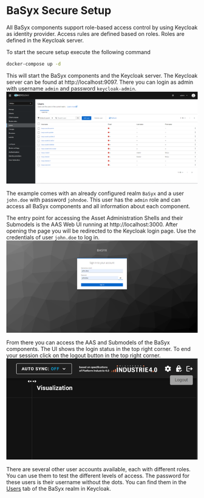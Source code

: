 # BaSyx Secure Setup

All BaSyx components support role-based access control by using Keycloak as identity provider.
Access rules are defined based on roles. Roles are defined in the Keycloak server.

To start the secure setup execute the following command

```bash
docker-compose up -d
```

This will start the BaSyx components and the Keycloak server. The Keycloak server can be found at http://localhost:9097.
There you can login as admin with username `admin` and password `keycloak-admin`.
![BaSyx Realm User Overview](users.png)

The example comes with an already configured realm `BaSyx` and a user `john.doe` with password `johndoe`.
This user has the `admin` role and can access all BaSyx components and all information about each component.

The entry point for accessing the Asset Administration Shells and their Submodels is the AAS Web UI running at http://localhost:3000.
After opening the page you will be redirected to the Keycloak login page. Use the credentials of user `john.doe` to log in.
![Login to BaSyx using Keycloak](login.png)

From there you can access the AAS and Submodels of the BaSyx components.
The UI shows the login status in the top right corner.
To end your session click on the logout button in the top right corner.
![Logout button in the AAS UI](logout.png)

There are several other user accounts available, each with different roles. You can use them to test the different levels of access. The password for these users is their username without the dots. You can find them in the [Users](http://localhost:9097/admin/master/console/#/BaSyx/users) tab of the BaSyx realm in Keycloak.